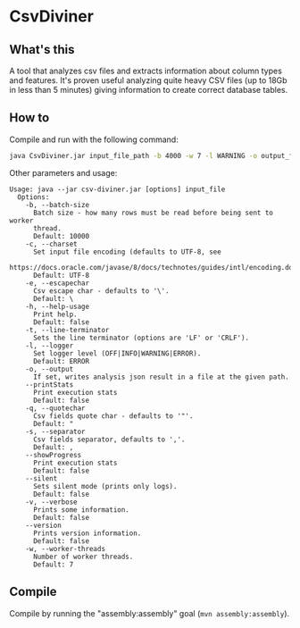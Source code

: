 # CsvDiviner

## What's this
A tool that analyzes csv files and extracts information about column types and features.
It's proven useful analyzing quite heavy CSV files (up to 18Gb in less than 5 minutes) giving information to create correct database tables.

## How to
Compile and run with the following command:
```bash
java CsvDiviner.jar input_file_path -b 4000 -w 7 -l WARNING -o output_file_path
```

Other parameters and usage:
```
Usage: java --jar csv-diviner.jar [options] input_file
  Options:
    -b, --batch-size
      Batch size - how many rows must be read before being sent to worker 
      thread. 
      Default: 10000
    -c, --charset
      Set input file encoding (defaults to UTF-8, see 
      https://docs.oracle.com/javase/8/docs/technotes/guides/intl/encoding.doc.html). 
      Default: UTF-8
    -e, --escapechar
      Csv escape char - defaults to '\'.
      Default: \
    -h, --help-usage
      Print help.
      Default: false
    -t, --line-terminator
      Sets the line terminator (options are 'LF' or 'CRLF').
    -l, --logger
      Set logger level (OFF|INFO|WARNING|ERROR).
      Default: ERROR
    -o, --output
      If set, writes analysis json result in a file at the given path.
    --printStats
      Print execution stats
      Default: false
    -q, --quotechar
      Csv fields quote char - defaults to '"'.
      Default: "
    -s, --separator
      Csv fields separator, defaults to ','.
      Default: ,
    --showProgress
      Print execution stats
      Default: false
    --silent
      Sets silent mode (prints only logs).
      Default: false
    -v, --verbose
      Prints some information.
      Default: false
    --version
      Prints version information.
      Default: false
    -w, --worker-threads
      Number of worker threads.
      Default: 7
```

## Compile

Compile by running the "assembly:assembly" goal (`mvn assembly:assembly`).

